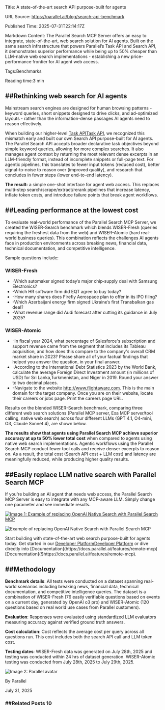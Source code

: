 Title: A state-of-the-art search API purpose-built for agents

URL Source: https://parallel.ai/blog/search-api-benchmark

Published Time: 2025-07-31T22:14:17Z

Markdown Content:
The Parallel Search MCP Server offers an easy to integrate, state-of-the-art, web search solution for AI agents. Built on the same search infrastructure that powers Parallel’s Task API and Search API, it demonstrates superior performance while being up to 50% cheaper than LLM-native web search implementations - establishing a new price-performance frontier for AI agent web access.

Tags:Benchmarks

Reading time:3 min

##****Rethinking web search for AI agents****
---------------------------------------------

Mainstream search engines are designed for human browsing patterns - keyword queries, short snippets designed to drive clicks, and ad-optimized layouts - rather than the information-dense passages AI agents need to reason effectively.

When building our higher-level [Task API](https://parallel.ai/blog/parallel-task-api)[Task API]($https://parallel.ai/blog/parallel-task-api), we recognized this mismatch early and built our own Search API purpose-built for AI agents. The Parallel Search API accepts broader declarative task objectives beyond simple keyword queries, allowing for more complex searches. It also manages agent context by returning the most relevant dense excerpts in an LLM-friendly format, instead of incomplete snippets or full-page text. For agentic pipelines, this translates to fewer input tokens (reduced cost), better signal-to-noise to reason over (improved quality), and research that concludes in fewer steps (lower end-to-end latency).

****The result:**** a simple one-shot interface for agent web access. This replaces multi-step search/scrape/extract/rerank pipelines that increase latency, inflate token costs, and introduce failure points that break agent workflows.

##****Leading performance at the lowest cost****
------------------------------------------------

To evaluate real-world performance of the Parallel Search MCP Server, we created the WISER-Search benchmark which blends WISER-Fresh (queries requiring the freshest data from the web) and WISER-Atomic (hard real-world business queries). This combination reflects the challenges AI agents face in production environments across breaking news, financial data, technical documentation, and competitive intelligence.

Sample questions include:

### WISER-Fresh

*   -Which automaker signed today’s major chip‑supply deal with Samsung Electronics?
*   -Which HR software firm did EQT agree to buy today?
*   -How many shares does Firefly Aerospace plan to offer in its IPO filing?
*   -Which Azerbaijani energy firm signed Ukraine’s first Transbalkan gas deal?
*   -What revenue range did Audi forecast after cutting its guidance in July 2025?

### WISER-Atomic

*   -In fiscal year 2024, what percentage of Salesforce's subscription and support revenue came from the segment that includes its Tableau acquisition, and how does this compare to the company's overall CRM market share in 2023? Please share all of your factual findings that helped you answer the question, in your final answer.
*   -According to the International Debt Statistics 2023 by the World Bank, calculate the average Foreign Direct Investment amount (in millions of USD) for Sri Lanka,Turkmenistan, and Niger in 2019. Round your answer to two decimal places.
*   -Navigate to the website http://www.flightaware.com. This is the main domain for the target company. Once you are on their website, locate their careers or jobs page. Print the careers page URL.

Results on the blended WISER-Search benchmark, comparing three different web search solutions (Parallel MCP server, Exa MCP server/tool calling, native web search) across four different LLMs (GPT 4.1, O4-mini, O3, Claude Sonnet 4), are shown below.

****The results show that agents using Parallel Search MCP achieve superior accuracy at up to 50% lower total cost**** when compared to agents using native web search implementations. Agentic workflows using the Parallel Search MCP conduct fewer tool calls and receive denser excerpts to reason on. As a result, the total cost (Search API cost + LLM cost) and latency are meaningfully reduced, while producing higher quality results.

##****Easily replace LLM native search with Parallel Search MCP****
-------------------------------------------------------------------

If you're building an AI agent that needs web access, the Parallel Search MCP Server is easy to integrate with any MCP-aware LLM. Simply change one parameter and see immediate results.

[![Image 1: Example of replacing OpenAI Native Search with Parallel Search MCP](https://parallel.ai/_next/image?url=https%3A%2F%2Fcdn.sanity.io%2Fimages%2F5hzduz3y%2Fproduction%2Fd0cf62816792b6e5b5d39c923518df9b87a64fa6-2414x1555.png&w=3840&q=75)](https://parallel.ai/blog/search-api-benchmark)

![Example of replacing OpenAI Native Search with Parallel Search MCP](https://cdn.sanity.io/images/5hzduz3y/production/d0cf62816792b6e5b5d39c923518df9b87a64fa6-2414x1555.png)

Start building with state-of-the-art web search purpose-built for agents today. Get started in our [Developer Platform](https://platform.parallel.ai/play/search)[Developer Platform]($https://platform.parallel.ai/play/search) or dive directly into [Documentation](https://docs.parallel.ai/features/remote-mcp)[Documentation]($https://docs.parallel.ai/features/remote-mcp).

##****Methodology****
---------------------

****Benchmark details****: All tests were conducted on a dataset spanning real-world scenarios including breaking news, financial data, technical documentation, and competitive intelligence queries. The dataset is a combination of WISER-Fresh (76 easily verifiable questions based on events on a current day, generated by OpenAI o3 pro) and WISER-Atomic (120 questions based on real world use cases from Parallel customers).

****Evaluation****: Responses were evaluated using standardized LLM evaluators measuring accuracy against verified ground truth answers.

****Cost calculation****: Cost reflects the average cost per query across all questions run. This cost includes both the search API call and LLM token cost.

****Testing dates****: WISER-Fresh data was generated on July 28th, 2025 and testing was conducted within 24 hrs of dataset generation. WISER-Atomic testing was conducted from July 28th, 2025 to July 29th, 2025.

![Image 2: Parallel avatar](https://parallel.ai/_next/image?url=https%3A%2F%2Fcdn.sanity.io%2Fimages%2F5hzduz3y%2Fproduction%2F9a2c0f2e9634a95512da83f8354aef9d5bf400aa-128x128.png&w=64&q=75)

By Parallel

July 31, 2025

### ##Related Posts 10
